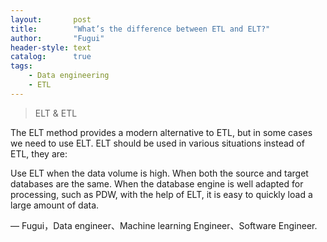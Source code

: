 ```yaml
---
layout:       post
title:        "What’s the difference between ETL and ELT?"
author:       "Fugui"
header-style: text
catalog:      true
tags:
    - Data engineering
    - ETL
---
```


> ELT & ETL

The ELT method provides a modern alternative to ETL, but in some cases we need to use ELT. ELT should be used in various situations instead of ETL, they are:

Use ELT when the data volume is high. When both the source and target databases are the same. When the database engine is well adapted for processing, such as PDW, with the help of ELT, it is easy to quickly load a large amount of data.

— Fugui，Data engineer、Machine learning Engineer、Software Engineer.
